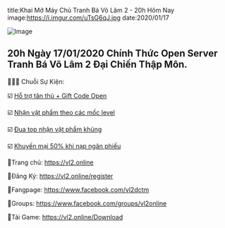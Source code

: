 title:Khai Mở Máy Chủ Tranh Bá Võ Lâm 2 - 20h Hôm Nay
image:https://i.imgur.com/uTsG6qJ.jpg
date:2020/01/17

![Image](https://i.imgur.com/uTsG6qJ.jpg)

## 20h Ngày 17/01/2020 Chính Thức Open Server Tranh Bá Võ Lâm 2 Đại Chiến Thập Môn.

📛📛📛 Chuỗi Sự Kiện:

☑️ [Hỗ trợ tân thủ + Gift Code Open](https://vl2.online/events/2020_01_16-Ho-tro-tan-thu-may-chu-tranh-ba.md)

☑️ [Nhận vật phẩm theo các mốc level](https://vl2.online/events/2020_01_16-Chuoi-su-kien-khai-mo-may-chu-moi-tranh-ba-thang-1.md)

☑️ [Đua top nhận vật phẩm khủng](https://vl2.online/events/2020_01_16-Chuoi-su-kien-khai-mo-may-chu-moi-tranh-ba-thang-1.md)

☑️ [Khuyến mại 50% khi nạp ngân phiếu](https://vl2.online/events/2020_01_16-Khuyen-mai-nap-kim-phieu-open-server-Tranh-Ba.md)


🔰Trang chủ: https://vl2.online

🔰Đăng Ký: https://vl2.online/register

🔰Fangpage: https://www.facebook.com/vl2dctm

🔰Groups: https://www.facebook.com/groups/vl2online

🔰Tải Game: https://vl2.online/Download